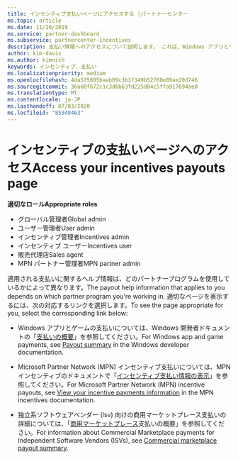 ```yaml
---
title: インセンティブ支払いページにアクセスする |パートナーセンター
ms.topic: article
ms.date: 11/20/2019
ms.service: partner-dashboard
ms.subservice: partnercenter-incentives
description: 支払い情報へのアクセスについて説明します。 これは、Windows アプリとゲームの支払いに加えて、MPN インセンティブ支払いにも適用されます。
author: kim-davis
ms.author: kimnich
keywords: インセンティブ、支払い
ms.localizationpriority: medium
ms.openlocfilehash: 4da575605baab09c3b1f349b52760e89ae20d746
ms.sourcegitcommit: 36a60f672c1c3d6b63fd225d04c5ffa917694ae0
ms.translationtype: MT
ms.contentlocale: ja-JP
ms.lasthandoff: 07/03/2020
ms.locfileid: "85949463"
---
```

# <a name="access-your-incentives-payouts-page"></a><span data-ttu-id="01eb3-105">インセンティブの支払いページへのアクセス</span><span class="sxs-lookup"><span data-stu-id="01eb3-105">Access your incentives payouts page</span></span>

<span data-ttu-id="01eb3-106">**適切なロール**</span><span class="sxs-lookup"><span data-stu-id="01eb3-106">**Appropriate roles**</span></span>
-   <span data-ttu-id="01eb3-107">グローバル管理者</span><span class="sxs-lookup"><span data-stu-id="01eb3-107">Global admin</span></span>
-   <span data-ttu-id="01eb3-108">ユーザー管理者</span><span class="sxs-lookup"><span data-stu-id="01eb3-108">User admin</span></span>
-   <span data-ttu-id="01eb3-109">インセンティブ管理者</span><span class="sxs-lookup"><span data-stu-id="01eb3-109">Incentives admin</span></span>
-   <span data-ttu-id="01eb3-110">インセンティブ ユーザー</span><span class="sxs-lookup"><span data-stu-id="01eb3-110">Incentives user</span></span>
-   <span data-ttu-id="01eb3-111">販売代理店</span><span class="sxs-lookup"><span data-stu-id="01eb3-111">Sales agent</span></span>
-   <span data-ttu-id="01eb3-112">MPN パートナー管理者</span><span class="sxs-lookup"><span data-stu-id="01eb3-112">MPN partner admin</span></span>

<span data-ttu-id="01eb3-113">適用される支払いに関するヘルプ情報は、どのパートナープログラムを使用しているかによって異なります。</span><span class="sxs-lookup"><span data-stu-id="01eb3-113">The payout help information that applies to you depends on which partner program you're working in.</span></span> <span data-ttu-id="01eb3-114">適切なページを表示するには、次の対応するリンクを選択します。</span><span class="sxs-lookup"><span data-stu-id="01eb3-114">To see the page appropriate for you, select the corresponding link below:</span></span>

- <span data-ttu-id="01eb3-115">Windows アプリとゲームの支払いについては、Windows 開発者ドキュメントの「[支払いの概要](https://docs.microsoft.com/windows/uwp/publish/payout-summary)」を参照してください。</span><span class="sxs-lookup"><span data-stu-id="01eb3-115">For Windows app and game payments, see [Payout summary](https://docs.microsoft.com/windows/uwp/publish/payout-summary) in the Windows developer documentation.</span></span>

- <span data-ttu-id="01eb3-116">Microsoft Partner Network (MPN) インセンティブ支払いについては、MPN インセンティブのドキュメントで「[インセンティブ支払い情報の表示](understand-incentive-payouts.md)」を参照してください。</span><span class="sxs-lookup"><span data-stu-id="01eb3-116">For Microsoft Partner Network (MPN) incentive payouts, see [View your incentive payments information](understand-incentive-payouts.md) in the MPN incentives documentation.</span></span>

- <span data-ttu-id="01eb3-117">独立系ソフトウェアベンダー (Isv) 向けの商用マーケットプレース支払いの詳細については、「[商用マーケットプレース](https://docs.microsoft.com/azure/marketplace/partner-center-portal/payout-summary)支払いの概要」を参照してください。</span><span class="sxs-lookup"><span data-stu-id="01eb3-117">For information about Commercial Marketplace payments for Independent Software Vendors (ISVs), see [Commercial marketplace payout summary](https://docs.microsoft.com/azure/marketplace/partner-center-portal/payout-summary).</span></span>
